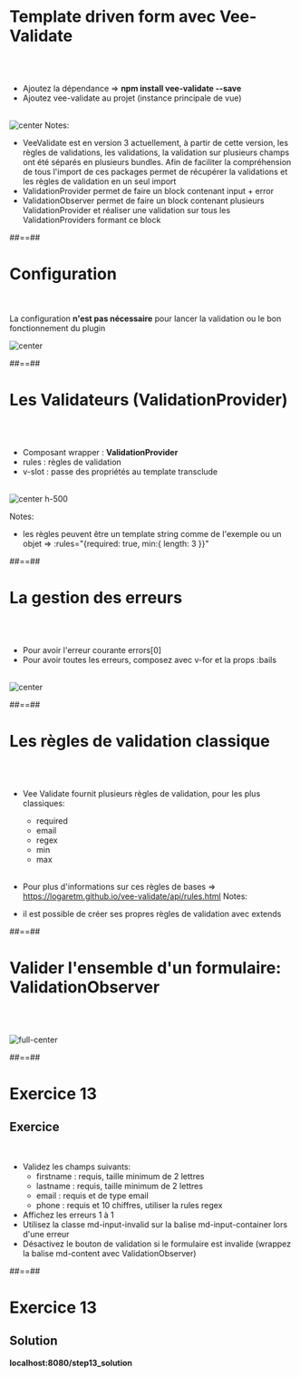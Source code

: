 <!-- .slide -->
# Template driven form avec Vee-Validate
<br><br>

- Ajoutez la dépendance => <b> npm install vee-validate --save</b>
- Ajoutez vee-validate au projet (instance principale de vue)
<br><br>

![center](assets/images/school/forms/vee_validate_import.png)
Notes:
 - VeeValidate est en version 3 actuellement, à partir de cette version, les règles de validations, les validations, la validation sur plusieurs champs ont été séparés en plusieurs bundles.
 Afin de faciliter la compréhension de tous l'import de ces packages permet de récupérer la validations et les règles de validation en un seul import
 - ValidationProvider permet de faire un block contenant input + error
 - ValidationObserver permet de faire un block contenant plusieurs ValidationProvider et réaliser une validation sur tous les ValidationProviders formant ce block

##==##

<!-- .slide -->
# Configuration
<br><br>
La configuration <strong>n'est pas nécessaire</strong> pour lancer la validation ou le bon fonctionnement du plugin<br>

![center](assets/images/school/forms/vee_validate_config.png)

##==##

<!-- .slide" -->
# Les Validateurs (ValidationProvider)
<br><br>

- Composant wrapper : <b>ValidationProvider</b>
- rules : règles de validation
- v-slot : passe des propriétés au template transclude
<br><br>

![center h-500](assets/images/school/forms/vee_validate_validation.png)

Notes:
 - les règles peuvent être un template string comme de l'exemple ou un objet => :rules="{required: true, min:{ length: 3 }}"

##==##

<!-- .slide -->
# La gestion des erreurs
<br><br>

- Pour avoir l'erreur courante errors[0]
- Pour avoir toutes les erreurs, composez avec v-for et la props :bails
<br><br>

![center](assets/images/school/forms/vee_validate_error_display.png)

##==##
<!-- .slide: class="sfeir-basic-slide" -->
# Les règles de validation classique
<br><br>

- Vee Validate fournit plusieurs règles de validation, pour les plus classiques:
    - required
    - email
    - regex
    - min
    - max<br><br>

- Pour plus d'informations sur ces règles de bases => https://logaretm.github.io/vee-validate/api/rules.html
Notes:
 - il est possible de créer ses propres règles de validation avec extends

 ##==##

 <!-- .slide -->
# Valider l'ensemble d'un formulaire: ValidationObserver
<br><br>

![full-center](assets/images/school/forms/vee_validate_validation_observer.png)

##==##

<!-- .slide: class="exercice" -->
# Exercice 13
## Exercice
<br>

- Validez les champs suivants:
    - firstname : requis, taille minimum de 2 lettres
    - lastname : requis, taille minimum de 2 lettres
    - email : requis et de type email
    - phone : requis et 10 chiffres, utiliser la rules regex
- Affichez les erreurs 1 à 1
- Utilisez la classe md-input-invalid sur la balise md-input-container lors d'une erreur
- Désactivez le bouton de validation si le formulaire est invalide (wrappez la balise md-content avec ValidationObserver)

##==##

<!-- .slide: class="exercice" -->
# Exercice 13
## Solution
<b>localhost:8080/step13_solution</b>
<!-- .element: class="full-center" -->

